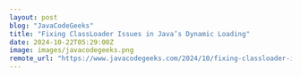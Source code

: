 ```yaml
---
layout: post
blog: "JavaCodeGeeks"
title: "Fixing ClassLoader Issues in Java’s Dynamic Loading"
date: 2024-10-22T05:29:00Z
image: images/javacodegeeks.png
remote_url: "https://www.javacodegeeks.com/2024/10/fixing-classloader-issues-in-javas-dynamic-loading.html"
---
```

